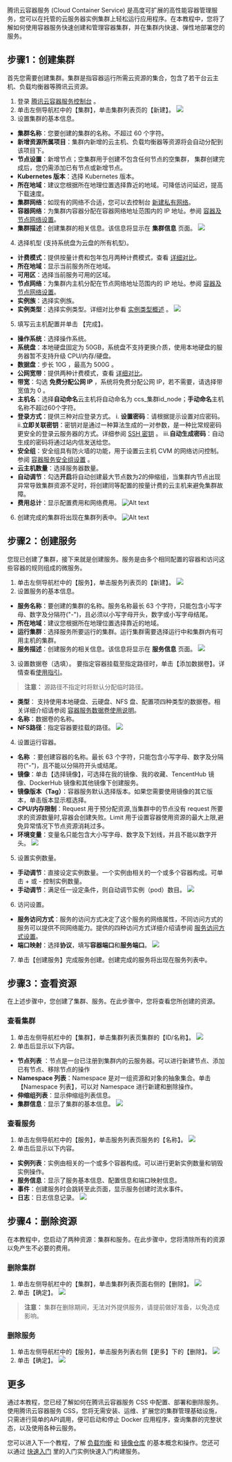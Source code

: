 腾讯云容器服务 (Cloud Container Service) 是高度可扩展的高性能容器管理服务，您可以在托管的云服务器实例集群上轻松运行应用程序。在本教程中，您将了解如何使用容器服务快速创建和管理容器集群，并在集群内快速、弹性地部署您的服务。

## 步骤1：创建集群
首先您需要创建集群。集群是指容器运行所需云资源的集合，包含了若干台云主机、负载均衡器等腾讯云资源。
1. 登录 [腾讯云容器服务控制台](https://console.cloud.tencent.com/ccs) 。
2. 单击左侧导航栏中的【集群】，单击集群列表页的【新建】。
![](https://main.qcloudimg.com/raw/93941a4de61062f42e0a8f4c540b9d36.png)
3. 设置集群的基本信息。
 - **集群名称**：您要创建的集群的名称。不超过 60 个字符。
 - **新增资源所属项目**：集群内新增的云主机、负载均衡器等资源将会自动分配到该项目下。
 - **节点设置**：新增节点；空集群用于创建不包含任何节点的空集群， 集群创建完成后，您仍需添加已有节点或新增节点。
 - **Kubernetes 版本**：选择 Kubernetes 版本。
 - **所在地域**：建议您根据所在地理位置选择靠近的地域。可降低访问延迟，提高下载速度。
 - **集群网络**：如现有的网络不合适，您可以去控制台 [新建私有网络](https://console.cloud.tencent.com/vpc/vpc?rid=1)。
 - **容器网络**：为集群内容器分配在容器网络地址范围内的 IP 地址。参阅 [容器及节点网络设置](/doc/product/457/9083)。
 - **集群描述**：创建集群的相关信息。该信息将显示在 **集群信息** 页面。
 ![](https://main.qcloudimg.com/raw/9489be79dd6271905e72f2c1e5943c4a.png)
4. 选择机型 (支持系统盘为云盘的所有机型)。
 - **计费模式**：提供按量计费和包年包月两种计费模式，查看 [详细对比](https://cloud.tencent.com/document/product/213/2180)。
 - **所在地域**：显示当前服务所在地域。
 - **可用区**：选择当前服务可用的区域。
 - **节点网络**：为集群内主机分配在节点网络地址范围内的 IP 地址。参阅 [容器及节点网络设置](/doc/product/457/9083)。
 - **实例族**：选择实例族。
 - **实例类型**：选择实例类型。详细对比参看 [实例类型概述](/doc/product/213/7153#.E5.8F.AF.E7.94.A8.E5.AE.9E.E4.BE.8B.E7.B1.BB.E5.9E.8B2) 。
![](https://main.qcloudimg.com/raw/e3cc267b474a09e84c630a307f22acd3.png) 
5. 填写云主机配置并单击 【完成】。
 - **操作系统**：选择操作系统。
 - **系统盘**：本地硬盘固定为 50GB，系统盘不支持更换介质，使用本地硬盘的服务器暂不支持升级 CPU/内存/硬盘。
 - **数据盘**：步长 10G ，最高为 500G 。
 - **公网宽带**：提供两种计费模式，查看 [详细对比](https://cloud.tencent.com/document/product/213/509)。
 - **带宽**：勾选 **免费分配公网 IP** ，系统将免费分配公网 IP，若不需要，请选择带宽值为 0 。
 - **主机名**：选择**自动命名**云主机将自动命名为 ccs_集群id_node；**手动命名**主机名称不超过60个字符。
 - **登录方式**：提供三种对应登录方式。
  i. **设置密码**：请根据提示设置对应密码。
  ii.**立即关联密钥**：密钥对是通过一种算法生成的一对参数，是一种比常规密码更安全的登录云服务器的方式。详细参阅 [SSH 密钥](/doc/product/213/503) 。
  iii.**自动生成密码**：自动生成的密码将通过站内信发送给您。
 - **安全组**：安全组具有防火墙的功能，用于设置云主机 CVM 的网络访问控制。参阅 [容器服务安全组设置](/doc/product/457/9084) 。
 - **云主机数量**：选择服务器数量。
 - **自动调节**：勾选**开启**将自动创建最大节点数为2的伸缩组，当集群内节点出现异常导致集群资源不足时，将创建同等配置的按量计费的云主机来避免集群故障。
 - **费用总计**：显示配置费用和网络费用。
![Alt text](https://main.qcloudimg.com/raw/33400238d456e6d4f06d15676452f677.png)

6. 创建完成的集群将出现在集群列表中。
![Alt text](https://main.qcloudimg.com/raw/89eb566462e9127b267a67e04ee2ed39.png)

## 步骤2：创建服务
您现已创建了集群，接下来就是创建服务。服务是由多个相同配置的容器和访问这些容器的规则组成的微服务。
1. 单击左侧导航栏中的【服务】，单击服务列表页的【新建】。
![](https://main.qcloudimg.com/raw/da54d3ccc8809f813441211e1713a162.png)
2.  设置服务的基本信息。
 - **服务名称**：要创建的集群的名称。服务名称最长 63 个字符，只能包含小写字母、数字及分隔符("-")，且必须以小写字母开头，数字或小写字母结尾。
 - **所在地域**：建议您根据所在地理位置选择靠近的地域。
 - **运行集群**：选择服务所要运行的集群。运行集群需要选择运行中和集群内有可用主机的集群。
 - **服务描述**：创建服务的相关信息。该信息将显示在 **服务信息** 页面。
![](https://main.qcloudimg.com/raw/c48fdab182e05e167ab2d17ffeeab849.png)
3. 设置数据卷（选填）。
要指定容器挂载至指定路径时，单击【添加数据卷】。详情查看[使用指引](https://cloud.tencent.com/document/product/457/9112)。
>**注意：**
>源路径不指定时将默认分配临时路径。

 - **类型**： 支持使用本地硬盘、云硬盘、NFS 盘、配置项四种类型的数据卷。相关详细介绍请参阅 [容器服务数据卷使用说明](https://cloud.tencent.com/document/product/457/9112#.E5.AE.B9.E5.99.A8.E6.9C.8D.E5.8A.A1.E6.95.B0.E6.8D.AE.E5.8D.B7.E4.BD.BF.E7.94.A8.E8.AF.B4.E6.98.8E)。
 - **名称**：数据卷的名称。
 - **NFS路径**：指定容器要挂载的路径。
 ![](https://main.qcloudimg.com/raw/6a7b65dc0d2a7ca4e532baf0e28aa7bb.png)
4. 设置运行容器。
 - **名称** ：要创建容器的名称。最长 63 个字符，只能包含小写字母、数字及分隔符("-")，且不能以分隔符开头或结尾。
 - **镜像**：单击【选择镜像】，可选择在我的镜像、我的收藏、TencentHub 镜像、DockerHub 镜像和其他镜像下创建服务。
 - **镜像版本（Tag）**：容器服务默认选择版本。如果您需要使用镜像的其它版本，单击版本显示框选择。
 - **CPU/内存限制**：Request 用于预分配资源,当集群中的节点没有 request 所要求的资源数量时,容器会创建失败。Limit 用于设置容器使用资源的最大上限,避免异常情况下节点资源消耗过多。
 - **环境变量**：变量名只能包含大小写字母、数字及下划线，并且不能以数字开头。
 ![](https://main.qcloudimg.com/raw/83f89d392f38bb8bcbbe427f15960b3d.png)
 5. 设置实例数量。
 - **手动调节**：直接设定实例数量。一个实例由相关的一个或多个容器构成。可单击 + 或 - 控制实例数量。
 - **手动调节**：满足任一设定条件，则自动调节实例（pod）数目。
 ![](https://main.qcloudimg.com/raw/10129daba44bfa7d7573c968cab8c4a4.png)
 6. 访问设置。
 - **服务访问方式**：服务的访问方式决定了这个服务的网络属性，不同访问方式的服务可以提供不同网络能力。提供的四种访问方式详细介绍请参阅 [服务访问方式设置](https://cloud.tencent.com/document/product/457/9098)。
 - **端口映射**：选择**协议**，填写**容器端口**和**服务端口**。
 ![](https://main.qcloudimg.com/raw/a2384fa820dbff399a43ad9f8bf4a1f6.png)
 7. 单击【创建服务】完成服务创建。创建完成的服务将出现在服务列表中。

## 步骤3：查看资源
在上述步骤中，您创建了集群、服务。在此步骤中，您将查看您所创建的资源。
### 查看集群
1. 单击左侧导航栏中的【集群】，单击集群列表页集群的【ID/名称】。
![](https://main.qcloudimg.com/raw/1c70065c18cc9071c564f924719f39b9.png)
2. 单击后显示以下内容。
- **节点列表** ：节点是一台已注册到集群内的云服务器。可以进行新建节点、添加已有节点、移除节点的操作
- **Namespace 列表**：Namespace 是对一组资源和对象的抽象集合。单击【Namespace 列表】，可以对 Namespace 进行新建和删除操作。
- **伸缩组列表**：显示伸缩组列表信息。
- **集群信息**：显示了集群的基本信息。
![](https://main.qcloudimg.com/raw/1666d4a49b5c0639e59d2182a40a9a2c.png)

### 查看服务
1. 单击左侧导航栏中的【服务】，单击服务列表页服务的【名称】。
![](https://main.qcloudimg.com/raw/5f5a671d517e1e7b59bffe2f848f1d4d.png)
2. 单击后显示以下内容。
- **实例列表**：实例由相关的一个或多个容器构成。可以进行更新实例数量和销毁实例操作。
- **服务信息**：显示了服务基本信息、配置信息和端口映射信息。
- **事件**：创建服务时会跳转至此页面，显示服务创建时流水事件。
- **日志**：日志信息记录。
![](https://main.qcloudimg.com/raw/adecff88f7771ca115acc546350e2e97.png)

## 步骤4：删除资源
在本教程中，您启动了两种资源：集群和服务。在此步骤中，您将清除所有的资源以免产生不必要的费用。
### 删除集群
1. 单击左侧导航栏中的【集群】，单击集群列表页面右侧的【删除】。
![](https://main.qcloudimg.com/raw/67bb7759c65432534aaf530ff572c0ce.png)
2. 单击【确定】。
![](https://main.qcloudimg.com/raw/fd84ce3368edcfc37a65b71bf0cf04d8.png)
>**注意：**
>集群在删除期间，无法对外提供服务，请提前做好准备，以免造成影响。

### 删除服务
1. 单击左侧导航栏中的【服务】，单击服务列表右侧【更多】下的【删除】。
![](https://main.qcloudimg.com/raw/911bebe25770c618eccc5f023170071e.png)
2. 单击【确定】。
![](https://main.qcloudimg.com/raw/3a4b0bec6291d38a52464f18b30ac01a.png)

## 更多
通过本教程，您已经了解如何在腾讯云容器服务 CSS 中配置、部署和删除服务。使用腾讯云容器服务 CSS，您将无需安装、运维、扩展您的集群管理基础设施，只需进行简单的API调用，便可启动和停止 Docker 应用程序，查询集群的完整状态，以及使用各种云服务。

您可以进入下一个教程，了解 [负载均衡](/doc/product/457/9110) 和 [镜像仓库](/doc/product/457/9118) 的基本概念和操作。您还可以通过 [快速入门](/doc/product/457/7851) 里的入门实例快速入门构建服务。
